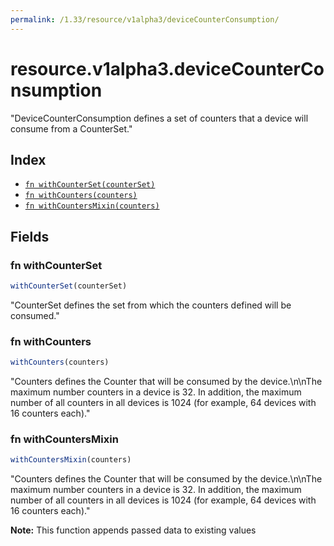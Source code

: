```yaml
---
permalink: /1.33/resource/v1alpha3/deviceCounterConsumption/
---
```


# resource.v1alpha3.deviceCounterConsumption

"DeviceCounterConsumption defines a set of counters that a device will consume from a CounterSet."

## Index

* [`fn withCounterSet(counterSet)`](#fn-withcounterset)
* [`fn withCounters(counters)`](#fn-withcounters)
* [`fn withCountersMixin(counters)`](#fn-withcountersmixin)

## Fields

### fn withCounterSet

```ts
withCounterSet(counterSet)
```

"CounterSet defines the set from which the counters defined will be consumed."

### fn withCounters

```ts
withCounters(counters)
```

"Counters defines the Counter that will be consumed by the device.\n\nThe maximum number counters in a device is 32. In addition, the maximum number of all counters in all devices is 1024 (for example, 64 devices with 16 counters each)."

### fn withCountersMixin

```ts
withCountersMixin(counters)
```

"Counters defines the Counter that will be consumed by the device.\n\nThe maximum number counters in a device is 32. In addition, the maximum number of all counters in all devices is 1024 (for example, 64 devices with 16 counters each)."

**Note:** This function appends passed data to existing values